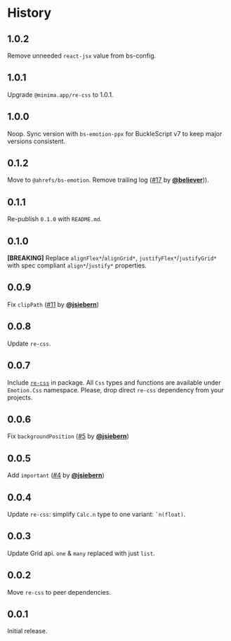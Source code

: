 # History


## 1.0.2

Remove unneeded `react-jsx` value from bs-config.

## 1.0.1

Upgrade `@minima.app/re-css` to 1.0.1.

## 1.0.0

Noop. Sync version with `bs-emotion-ppx` for BuckleScript v7 to keep major versions consistent.

## 0.1.2
Move to `@ahrefs/bs-emotion`.
Remove trailing log ([#17](https://github.com/ahrefs/bs-emotion/pull/17) by **[@believer](https://github.com/believer)**)).

## 0.1.1
Re-publish `0.1.0` with `README.md`.

## 0.1.0
**[BREAKING]** Replace `alignFlex*`/`alignGrid*`, `justifyFlex*`/`justifyGrid*` with spec compliant `align*`/`justify*` properties.

## 0.0.9
Fix `clipPath` ([#11](https://github.com/ahrefs/bs-emotion/pull/11) by **[@jsiebern](https://github.com/jsiebern)**)

## 0.0.8
Update `re-css`.

## 0.0.7
Include [`re-css`](https://github.com/minima-app/re-css) in package. All `Css` types and functions are available under `Emotion.Css` namespace. Please, drop direct `re-css` dependency from your projects.

## 0.0.6
Fix `backgroundPosition` ([#5](https://github.com/ahrefs/bs-emotion/pull/5) by **[@jsiebern](https://github.com/jsiebern)**)

## 0.0.5
Add `important` ([#4](https://github.com/ahrefs/bs-emotion/pull/4) by **[@jsiebern](https://github.com/jsiebern)**)

## 0.0.4
Update `re-css`: simplify `Calc.n` type to one variant: `` `n(float) ``.

## 0.0.3
Update Grid api. `one` & `many` replaced with just `list`.

## 0.0.2
Move `re-css` to peer dependencies.

## 0.0.1
Initial release.
